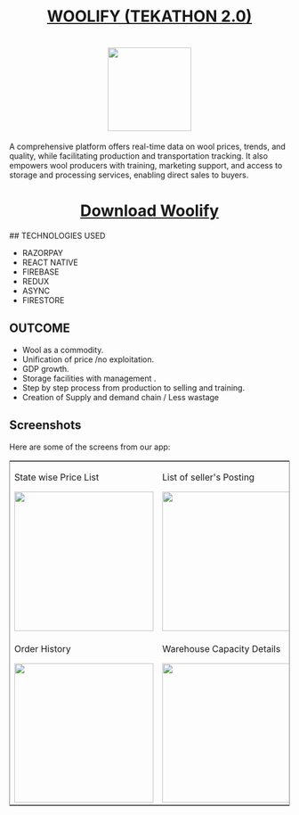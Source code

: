 <h1 align="center">
<a href="https://github.com/vikasphulariya/Woolify/releases/tag/Main">WOOLIFY (TEKATHON 2.0)</a>
</h1>
<h1 align = "center">
<img src="https://github.com/vikasphulariya/Woolify/assets/104715428/f64ba39f-f164-4ef6-a08b-2d9e44d81f98" width=150/>
</h1>
A comprehensive platform offers real-time data on wool prices, trends, and quality, while facilitating production and transportation tracking. It also empowers wool producers with training, marketing support, and access to storage and processing services, enabling direct sales to buyers.
<h1 align="center">
<a href="https://github.com/vikasphulariya/Woolify/releases/tag/Main">Download Woolify</a>
</h1>
## TECHNOLOGIES USED

- RAZORPAY
- REACT NATIVE
- FIREBASE
- REDUX
- ASYNC
- FIRESTORE

## OUTCOME

- Wool as a commodity. 
- Unification of price /no exploitation.
- GDP growth.
- Storage facilities with management .
- Step by step process from production to selling and training.
- Creation of Supply and demand chain / Less wastage 

## Screenshots
Here are some of the screens from our app:
<div align="center">
<table frame="box">
  <tr>
    <td>
    <p>State wise Price List</p>
    <img src="https://github.com/vikasphulariya/Woolify/assets/104715428/c19d0060-3b1a-4b1e-8d0e-501b5e447107" width="250" />
    </td>
    <td>
    <p>List of seller's Posting</p>
    <img src="https://github.com/vikasphulariya/Woolify/assets/104715428/69c0845d-411c-44b6-8394-d7a1f9c483db" width="250" />
    </td>
    <td>
    <p>Details of a wool listed by seller</p>
    <img src="https://github.com/vikasphulariya/Woolify/assets/104715428/a88ee840-e29a-46f4-a7e7-2724b454ca9b" width="250" />
    </td>
  </tr>
  <tr>
    <td>
    <p>Order History</p>
    <img src="https://github.com/vikasphulariya/Woolify/assets/104715428/59b7718f-af43-45e3-b19a-49d642442cdb" width="250" />
    </td>
    <td>
    <p>Warehouse Capacity Details</p>
    <img src="https://github.com/vikasphulariya/Woolify/assets/104715428/b94c7909-b56c-4205-985c-0aeddc41f4f8" width="250" />
    </td>
    <td>
    <p>Learning section for farmers</p>
    <img src="https://github.com/vikasphulariya/Woolify/assets/104715428/09394a5a-8141-474d-9a46-e9a2f3487746" width="250" />
    </td>
  </tr>
</table>
</div>

